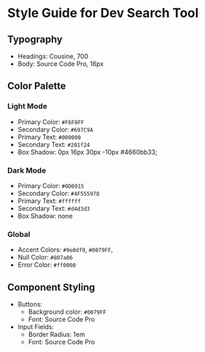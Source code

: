 # Style Guide for Dev Search Tool

## Typography

- Headings: Cousine, 700
- Body: Source Code Pro, 16px

## Color Palette

### Light Mode

- Primary Color: `#F6F8FF`
- Secondary Color: `#697C9A`
- Primary Text: `#000000`
- Secondary Text: `#201f24`
- Box Shadow: 0px 16px 30px -10px #4660bb33;

### Dark Mode

- Primary Color: `#0D0915`
- Secondary Color: `#4F555978`
- Primary Text: `#ffffff`
- Secondary Text: `#d4d3d3`
- Box Shadow: none

### Global

- Accent Colors: `#9e0df0`, `#0079FF`,
- Null Color: `#807a86`
- Error Color: `#ff0000`

## Component Styling

- Buttons:
  - Background color: `#0079FF`
  - Font: Source Code Pro
- Input Fields:
  - Border Radius: 1em
  - Font: Source Code Pro

